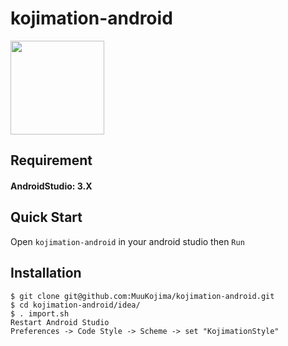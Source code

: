 # kojimation-android

<img src="https://user-images.githubusercontent.com/3895795/34653386-67041a0a-f42e-11e7-91c0-8873f4450446.png" width="150px">

## Requirement

#### AndroidStudio: 3.X

## Quick Start

Open `kojimation-android` in your android studio then `Run`

## Installation

```
$ git clone git@github.com:MuuKojima/kojimation-android.git
$ cd kojimation-android/idea/
$ . import.sh
Restart Android Studio
Preferences -> Code Style -> Scheme -> set "KojimationStyle"
```

